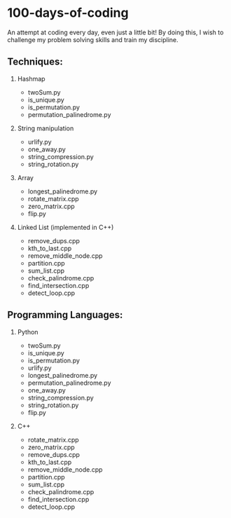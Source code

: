# 100-days-of-coding
An attempt at coding every day, even just a little bit! By doing this, I wish to challenge my problem solving skills and train my discipline.

## Techniques:
1. Hashmap
    * twoSum.py
    * is_unique.py
    * is_permutation.py
    * permutation_palinedrome.py
    
2. String manipulation
    * urlify.py
    * one_away.py
    * string_compression.py
    * string_rotation.py
    
3. Array
    * longest_palinedrome.py
    * rotate_matrix.cpp
    * zero_matrix.cpp
    * flip.py
    
4. Linked List (implemented in C++)
    * remove_dups.cpp
    * kth_to_last.cpp
    * remove_middle_node.cpp
    * partition.cpp
    * sum_list.cpp
    * check_palindrome.cpp
    * find_intersection.cpp
    * detect_loop.cpp
    
## Programming Languages:
1. Python
    * twoSum.py
    * is_unique.py
    * is_permutation.py
    * urlify.py
    * longest_palinedrome.py
    * permutation_palinedrome.py
    * one_away.py
    * string_compression.py
    * string_rotation.py
    * flip.py

2. C++
    * rotate_matrix.cpp
    * zero_matrix.cpp
    * remove_dups.cpp
    * kth_to_last.cpp
    * remove_middle_node.cpp
    * partition.cpp
    * sum_list.cpp
    * check_palindrome.cpp
    * find_intersection.cpp
    * detect_loop.cpp

